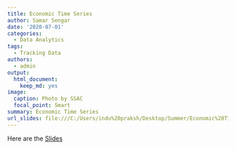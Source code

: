 ```yaml
---
title: Economic Time Series
author: Samar Sengar
date: '2020-07-01'
categories:
  - Data Analytics
tags:
  - Tracking Data
authors:
  - admin
output:
  html_document:
    keep_md: yes
image:
  caption: Photo by SSAC
  focal_point: Smart
summary: Economic Time Series
url_slides: file:///C:/Users/indu%20praksh/Desktop/Summer/Economic%20Time-series%20Data.html
---
```


Here are the [Slides]("file:///C:/Users/indu%20praksh/Desktop/Summer/Economic%20Time-series%20Data.html")

